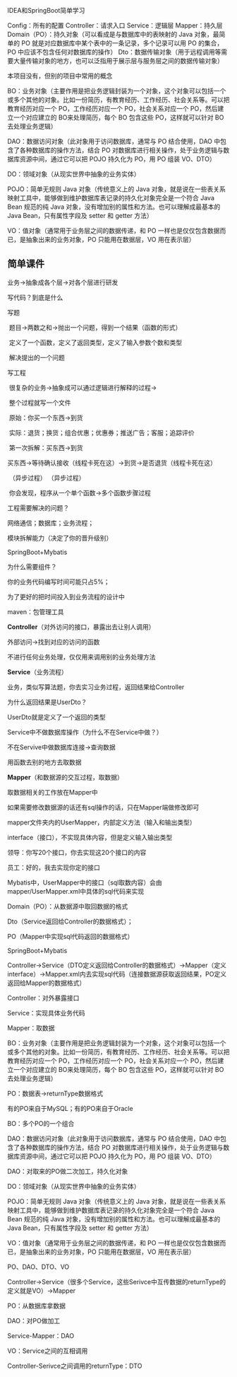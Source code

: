 IDEA和SpringBoot简单学习

Config：所有的配置
Controller：请求入口
Service：逻辑层
Mapper：持久层
Domain（PO）：持久对象（可以看成是与数据库中的表映射的 Java 对象，最简单的 PO 就是对应数据库中某个表中的一条记录，多个记录可以用 PO 的集合，PO 中应该不包含任何对数据库的操作）
Dto：数据传输对象（用于远程调用等需要大量传输对象的地方，也可以泛指用于展示层与服务层之间的数据传输对象）

本项目没有，但别的项目中常用的概念

BO：业务对象（主要作用是把业务逻辑封装为一个对象，这个对象可以包括一个或多个其他的对象。比如一份简历，有教育经历、工作经历、社会关系等。可以把教育经历对应一个 PO，工作经历对应一个 PO，社会关系对应一个 PO，然后建立一个对应建立的 BO来处理简历，每个 BO 包含这些 PO，这样就可以针对 BO 去处理业务逻辑）

DAO：数据访问对象（此对象用于访问数据库，通常与 PO 结合使用，DAO 中包含了各种数据库的操作方法，结合 PO 对数据库进行相关操作，处于业务逻辑与数据库资源中间，通过它可以把 POJO 持久化为 PO，用 PO 组装 VO、DTO）

DO：领域对象（从现实世界中抽象的业务实体）

POJO：简单无规则 Java 对象（传统意义上的 Java 对象，就是说在一些表关系映射工具中，能够做到维护数据库表记录的持久化对象完全是一个符合 Java Bean 规范的纯 Java 对象，没有增加别的属性和方法。也可以理解成最基本的 Java Bean，只有属性字段及 setter 和 getter 方法）

VO：值对象（通常用于业务层之间的数据传递，和 PO 一样也是仅仅包含数据而已，是抽象出来的业务对象，PO 只能用在数据层，VO 用在表示层）

## 简单课件
业务->抽象成各个层->对各个层进行研发



写代码？到底是什么



写题

​	题目->两数之和->抛出一个问题，得到一个结果（函数的形式）

​	定义了一个函数，定义了返回类型，定义了输入参数个数和类型

​	解决提出的一个问题



写工程

​	很复杂的业务->抽象成可以通过逻辑进行解释的过程->

​	整个过程就写一个文件

​	原始：你买一个东西->到货

​	实际：退货；换货；组合优惠；优惠券；推送广告；客服；追踪评价

​	第一次拆解：买东西->到货

​			买东西->等待确认接收（线程卡死在这）->到货->是否退货（线程卡死在这）

​						（异步过程）                                             （异步过程）

​	你会发现，程序从一个单个函数->多个函数步骤过程



工程需要解决的问题？

网络通信；数据库；业务流程；



模块拆解能力（决定了你的晋升级别）



SpringBoot+Mybatis



为什么需要组件？

你的业务代码编写时间可能只占5%；

为了更好的把时间投入到业务流程的设计中



maven：包管理工具



**Controller**（对外访问的接口，暴露出去让别人调用）

外部访问->找到对应的访问的函数

不进行任何业务处理，仅仅用来调用别的业务处理方法



**Service**（业务流程）

业务，类似写算法题，你去实习业务过程，返回结果给Controller

为什么返回结果是UserDto？

UserDto就是定义了一个返回的类型



Service中不做数据库操作（为什么不在Service中做？）

不在Servive中做数据库连接->查询数据

用函数去别的地方去取数据



**Mapper**（和数据源的交互过程，取数据）

取数据相关的工作放在Mapper中

如果需要修改数据源的话还有sql操作的话，只在Mapper端做修改即可



mapper文件夹内的UserMapper，内部定义方法（输入和输出类型）

interface（接口），不实现具体内容，但是定义输入输出类型



领导：你写20个接口，你去实现这20个接口的内容

员工：好的，我去实现你定的接口



Mybatis中，UserMapper中的接口（sql取数内容）会由mapper/UserMapper.xml中具体的sql代码来实现



Domain（PO）：从数据源中取回数据的格式



Dto（Service返回给Controller的数据格式）；

PO（Mapper中实现sql代码返回的数据格式）





SpringBoot+Mybatis

Controller->Service（DTO定义返回给Controller的数据格式）->Mapper（定义interface）->Mapper.xml内去实现sql代码（连接数据源获取返回结果，PO定义返回给Mapper的数据格式）

Controller：对外暴露接口

Service：实现具体业务代码

Mapper：取数据



BO：业务对象（主要作用是把业务逻辑封装为一个对象，这个对象可以包括一个或多个其他的对象。比如一份简历，有教育经历、工作经历、社会关系等。可以把教育经历对应一个 PO，工作经历对应一个 PO，社会关系对应一个 PO，然后建立一个对应建立的 BO来处理简历，每个 BO 包含这些 PO，这样就可以针对 BO 去处理业务逻辑）



PO：数据表->returnType数据格式

有的PO来自于MySQL；有的PO来自于Oracle

BO：多个PO的一个组合



DAO：数据访问对象（此对象用于访问数据库，通常与 PO 结合使用，DAO 中包含了各种数据库的操作方法，结合 PO 对数据库进行相关操作，处于业务逻辑与数据库资源中间，通过它可以把 POJO 持久化为 PO，用 PO 组装 VO、DTO）



DAO：对取来的PO做二次加工，持久化对象



DO：领域对象（从现实世界中抽象的业务实体）



POJO：简单无规则 Java 对象（传统意义上的 Java 对象，就是说在一些表关系映射工具中，能够做到维护数据库表记录的持久化对象完全是一个符合 Java Bean 规范的纯 Java 对象，没有增加别的属性和方法。也可以理解成最基本的 Java Bean，只有属性字段及 setter 和 getter 方法）



VO：值对象（通常用于业务层之间的数据传递，和 PO 一样也是仅仅包含数据而已，是抽象出来的业务对象，PO 只能用在数据层，VO 用在表示层）



PO、DAO、DTO、VO



Controller->Service（很多个Service，这些Serivce中互传数据的returnType的定义就是VO）->Mapper



PO：从数据库拿数据

DAO：对PO做加工

Service-Mapper：DAO

VO：Service之间的互相调用

Controller-Serivce之间调用的returnType：DTO
